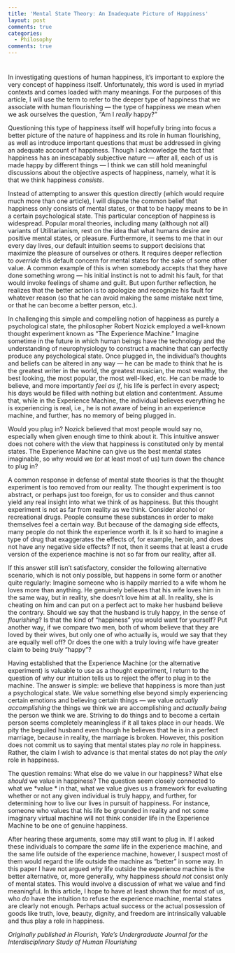 ```yaml
---
title: 'Mental State Theory: An Inadequate Picture of Happiness'
layout: post
comments: true
categories:
  - Philosophy
comments: true
---
```

# 

In investigating questions of human happiness, it’s important to explore the very concept of happiness itself. Unfortunately, this word is used in myriad contexts and comes loaded with many meanings. For the purposes of this article, I will use the term to refer to the deeper type of happiness that we associate with human flourishing — the type of happiness we mean when we ask ourselves the question, “Am I *really* happy?”

Questioning this type of happiness itself will hopefully bring into focus a better picture of the nature of happiness and its role in human flourishing, as well as introduce important questions that must be addressed in giving an adequate account of happiness. Though I acknowledge the fact that happiness has an inescapably subjective nature — after all, each of us is made happy by different things — I think we can still hold meaningful discussions about the objective aspects of happiness, namely, what it is that we think happiness *consists*.

Instead of attempting to answer this question directly (which would require much more than one article), I will dispute the common belief that happiness only consists of mental states, or that to be happy means to be in a certain psychological state. This particular conception of happiness is widespread. Popular moral theories, including many (although not all) variants of Utilitarianism, rest on the idea that what humans desire are positive mental states, or pleasure. Furthermore, it seems to me that in our every day lives, our default intuition seems to support decisions that maximize the pleasure of ourselves or others. It requires deeper reflection to *override* this default concern for mental states for the sake of some other value. A common example of this is when somebody accepts that they have done something wrong — his initial instinct is not to admit his fault, for that would invoke feelings of shame and guilt. But upon further reflection, he realizes that the better action is to apologize and recognize his fault for whatever reason (so that he can avoid making the same mistake next time, or that he can become a better person, etc.).

In challenging this simple and compelling notion of happiness as purely a psychological state, the philosopher Robert Nozick employed a well-known thought experiment known as “The Experience Machine.” Imagine sometime in the future in which human beings have the technology and the understanding of neurophysiology to construct a machine that can perfectly produce any psychological state. Once plugged in, the individual’s thoughts and beliefs can be altered in any way — he can be made to think that he is the greatest writer in the world, the greatest musician, the most wealthy, the best looking, the most popular, the most well-liked, etc. He can be made to believe, and more importantly *feel as if*, his life is perfect in every aspect; his days would be filled with nothing but elation and contentment. Assume that, while in the Experience Machine, the individual believes everything he is experiencing is real, i.e., he is not aware of being in an experience machine, and further, has no memory of being plugged in.

Would you plug in? Nozick believed that most people would say no, especially when given enough time to think about it. This intuitive answer does not cohere with the view that happiness is constituted only by mental states. The Experience Machine can give us the best mental states imaginable, so why would we (or at least most of us) turn down the chance to plug in?

A common response in defense of mental state theories is that the thought experiment is too removed from our reality. The thought experiment is too abstract, or perhaps just too foreign, for us to consider and thus cannot yield any real insight into what we think of as happiness. But this thought experiment is not as far from reality as we think. Consider alcohol or recreational drugs. People consume these substances in order to make themselves feel a certain way. But because of the damaging side effects, many people do not think the experience worth it. Is it so hard to imagine a type of drug that exaggerates the effects of, for example, heroin, and does not have any negative side effects? If not, then it seems that at least a crude version of the experience machine is not so far from our reality, after all.

If this answer still isn’t satisfactory, consider the following alternative scenario, which is not only possible, but happens in some form or another quite regularly: Imagine someone who is happily married to a wife whom he loves more than anything. He genuinely believes that his wife loves him in the same way, but in reality, she doesn’t love him at all. In reality, she is cheating on him and can put on a perfect act to make her husband believe the contrary. Should we say that the husband is truly happy, in the sense of *flourishing*? Is that the kind of “happiness” you would want for yourself? Put another way, if we compare two men, both of whom believe that they are loved by their wives, but only one of who actually is, would we say that they are equally well off? Or does the one with a truly loving wife have greater claim to being *truly* “happy”?

Having established that the Experience Machine (or the alternative experiment) is valuable to use as a thought experiment, I return to the question of why our intuition tells us to reject the offer to plug in to the machine. The answer is simple: we believe that happiness is more than just a psychological state. We value something else beyond simply experiencing certain emotions and believing certain things — we value *actually accomplishing* the things we think we are accomplishing and *actually being* the person we think we are. Striving to do things and to become a certain person seems completely meaningless if it all takes place in our heads. We pity the beguiled husband even though he believes that he is in a perfect marriage, because in reality, the marriage is broken. However, this position does not commit us to saying that mental states play *no* role in happiness. Rather, the claim I wish to advance is that mental states do not play the *only* role in happiness.

The question remains: What else do we value in our happiness? What else *should* we value in happiness? The question seem closely connected to what we *value * in that, what we value gives us a framework for evaluating whether or not any given individual is truly happy, and further, for determining how to live our lives in pursuit of happiness. For instance, someone who values that his life be grounded in reality and not some imaginary virtual machine will not think consider life in the Experience Machine to be one of genuine happiness.

After hearing these arguments, some may still want to plug in. If I asked these individuals to compare the *same* life in the experience machine, and the same life outside of the experience machine, however, I suspect most of them would regard the life outside the machine as “better” in some way. In this paper I have not argued *why* life outside the experience machine is the better alternative, or, more generally, why happiness *should* *not* consist only of mental states. This would involve a discussion of what we value and find meaningful. In this article, I hope to have at least shown that for most of us, who *do* have the intuition to refuse the experience machine, mental states are clearly not enough. Perhaps actual success or the actual possession of goods like truth, love, beauty, dignity, and freedom are intrinsically valuable and thus play a role in happiness.

*Originally published in Flourish, Yale’s Undergraduate Journal for the Interdisciplinary Study of Human Flourishing*

